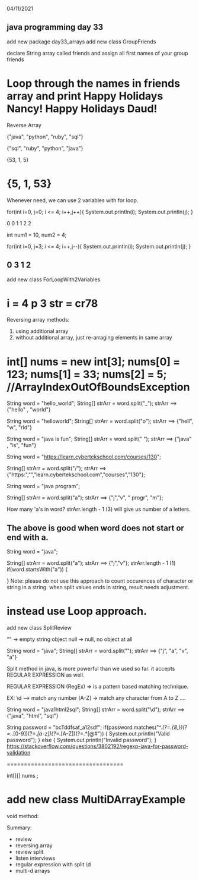 
04/11/2021

java programming day 33
-----------------------

add new package day33_arrays
add new class GroupFriends

declare String array called friends
and assign all first names of your group friends

Loop through the names in friends array
and print
Happy Holidays Nancy!
Happy Holidays Daud!
======================================

Reverse Array

{"java", "python", "ruby", "sql"}

{"sql", "ruby", "python", "java"}

{53, 1, 5}

{5, 1, 53}
============================

Whenever need, we can use 2 variables with for loop.

for(int i=0, j=0; i <= 4; i++,j++){
System.out.println(i);
System.out.println(j);
}

0
0
1
1
2
2


int num1 = 10, num2 = 4;


for(int i=0, j=3; i <= 4; i++,j--){
System.out.println(i);
System.out.println(j);
}

0
3
1
2
---------------------

add new class ForLoopWith2Variables

i = 4
p 3
str = cr78
=======================

Reversing array methods:
1) using additional array
2) without additional array, just re-arraging elements in same array

int[] nums = new int[3];
nums[0] = 123;
nums[1] = 33;
nums[2] = 5; //ArrayIndexOutOfBoundsException
==================================

String word = "hello_world";
String[] strArr = word.split("_");
strArr ==> {"hello" , "world"}

String word = "helloworld";
String[] strArr = word.split("o");
strArr ==> {"hell", "w", "rld"}

String word = "java is fun";
String[] strArr = word.split(" ");
strArr ==> {"java" , "is", "fun"}


String word = "https://learn.cybertekschool.com/courses/130";

String[] strArr = word.split("/");
strArr ==> {"https:","","learn.cybertekschool.com","courses","130"};



String word = "java program";

String[] strArr = word.split("a");
strArr ==> {"j","v", " progr", "m"};

How many 'a's in word?
strArr.length - 1 (3) will give us number of a letters.

The above is good when word does not start or end with a.
-------------------------------------
String word = "java";

String[] strArr = word.split("a");
strArr ==> {"j","v"};
strArr.length - 1 (1)
if(word.startsWith("a")) {

}
Note: please do not use this approach to count occurences of character or string in a string. when split values ends in string, result needs adjustment.

instead use Loop approach.
==================================

add new class SplitReview




"" -> empty string object
null -> null, no object at all


String word = "java";
String[] strArr = word.split("");
strArr ==> {"j", "a", "v", "a"}

Split method in java, is more powerful than we used so far.
it accepts REGULAR EXPRESSION as well.

REGULAR EXPRESSION (RegEx) => is a pattern based matching technique.

EX:
\d --> match any number
[A-Z] -> match any character from A to Z
....

String word = "java1html2sql";
String[] strArr = word.split("\\d");
strArr ==> {"java", "html", "sql"}

String password = "bcTddfsaf_a12sdf";
if(password.matches("^.*(?=.{8,})(?=..*[0-9])(?=.*[a-z])(?=.*[A-Z])(?=.*[@#$%^_&+=]).*$")) {
System.out.println("Valid password");
} else {
System.out.println("Invalid password");
}
https://stackoverflow.com/questions/3802192/regexp-java-for-password-validation

==================================

int[][] nums ;


add new class MultiDArrayExample
==================================

void method:

Summary:
- review
- reversing array
- review split
- listen interviews
- regular expression with split \d
- multi-d arrays
